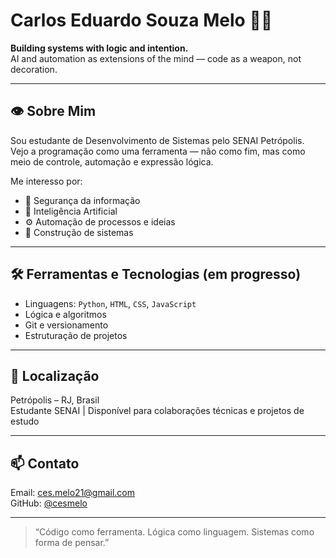 # Carlos Eduardo Souza Melo 👨‍💻

**Building systems with logic and intention.**  
AI and automation as extensions of the mind — code as a weapon, not decoration.

---

## 👁 Sobre Mim

Sou estudante de Desenvolvimento de Sistemas pelo SENAI Petrópolis.  
Vejo a programação como uma ferramenta — não como fim, mas como meio de controle, automação e expressão lógica.

Me interesso por:
- 🔐 Segurança da informação
- 🤖 Inteligência Artificial 
- ⚙️ Automação de processos e ideias
- 🧠 Construção de sistemas 

---

## 🛠️ Ferramentas e Tecnologias (em progresso)

- Linguagens: `Python`, `HTML`, `CSS`, `JavaScript`
- Lógica e algoritmos
- Git e versionamento
- Estruturação de projetos

---

## 📍 Localização

Petrópolis – RJ, Brasil  
Estudante SENAI | Disponível para colaborações técnicas e projetos de estudo

---

## 📫 Contato

Email: ces.melo21@gmail.com  
GitHub: [@cesmelo](https://github.com/cesmelo)

---

> “Código como ferramenta. Lógica como linguagem. Sistemas como forma de pensar.”

